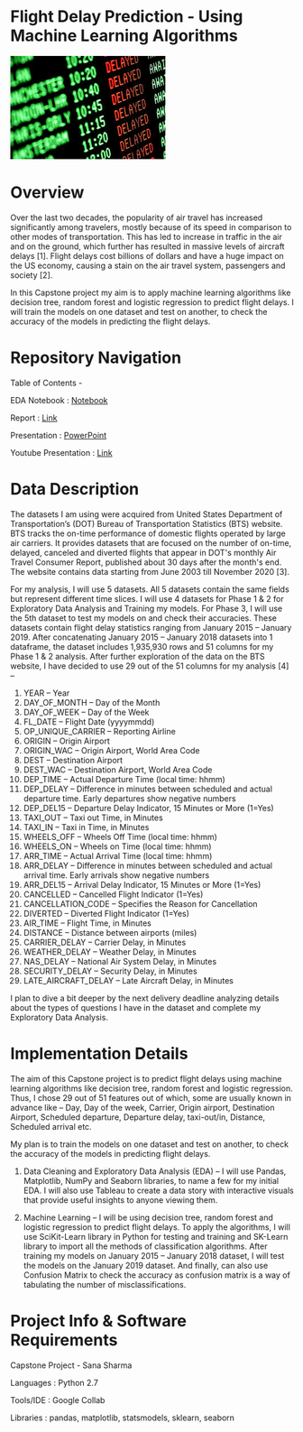# Flight Delay Prediction - Using Machine Learning Algorithms 
![Delays](Pictures/delayed.jpeg)

# Overview 
Over the last two decades, the popularity of air travel has increased significantly among travelers, mostly because of its speed in comparison to other modes of transportation. This has led to increase in traffic in the air and on the ground, which further has resulted in massive levels of aircraft delays [1]. Flight delays cost billions of dollars and have a huge impact on the US economy, causing a stain on the air travel system, passengers and society [2]. 

In this Capstone project my aim is to apply machine learning algorithms like decision tree, random forest and logistic regression to predict flight delays. I will train the models on one dataset and test on another, to check the accuracy of the models in predicting the flight delays. 

# Repository Navigation 

Table of Contents -

EDA Notebook               : [Notebook](Notebook/eda_phase1.ipynb)

Report       : [Link](https://github.com/sanashar/breast_power_project1/tree/main/reports)

Presentation       : [PowerPoint](https://github.com/sanashar/breast_power_project1/tree/main/presentation)

Youtube Presentation       : [Link](https://youtu.be/kNzVvZ2gWks)

# Data Description

The datasets I am using were acquired from United States Department of Transportation’s (DOT) Bureau of Transportation Statistics (BTS) website. BTS tracks the on-time performance of domestic flights operated by large air carriers. It provides datasets that are focused on the number of on-time, delayed, canceled and diverted flights that appear in DOT's monthly Air Travel Consumer Report, published about 30 days after the month's end. The website contains data starting from June 2003 till November 2020 [3]. 

For my analysis, I will use 5 datasets. All 5 datasets contain the same fields but represent different time slices. I will use 4 datasets for Phase 1 & 2 for Exploratory Data Analysis and Training my models. For Phase 3, I will use the 5th dataset to test my models on and check their accuracies. These datasets contain flight delay statistics ranging from January 2015 – January 2019. After concatenating January 2015 – January 2018 datasets into 1 dataframe, the dataset includes 1,935,930 rows and 51 columns for my Phase 1 & 2 analysis. After further exploration of the data on the BTS website, I have decided to use 29 out of the 51 columns for my analysis [4] –

1.	YEAR – Year                 
2.	DAY_OF_MONTH – Day of the Month
3.	DAY_OF_WEEK – Day of the Week         
4.	FL_DATE – Flight Date (yyyymmdd)            
5.	OP_UNIQUE_CARRIER – Reporting Airline
6.	ORIGIN – Origin Airport             
7.	ORIGIN_WAC – Origin Airport, World Area Code                   
8.	DEST – Destination Airport                        
9.	DEST_WAC – Destination Airport, World Area Code                   
10.	DEP_TIME – Actual Departure Time (local time: hhmm)                              
11.	DEP_DELAY – Difference in minutes between scheduled and actual departure time. Early departures show negative numbers 
12.	DEP_DEL15 – Departure Delay Indicator, 15 Minutes or More (1=Yes)
13.	TAXI_OUT – Taxi out Time, in Minutes           
14.	TAXI_IN – Taxi in Time, in Minutes         
15.	WHEELS_OFF – Wheels Off Time (local time: hhmm)
16.	WHEELS_ON – Wheels on Time (local time: hhmm)       
17.	ARR_TIME – Actual Arrival Time (local time: hhmm)                  
18.	ARR_DELAY – Difference in minutes between scheduled and actual arrival time. Early arrivals show negative numbers
19.	ARR_DEL15 – Arrival Delay Indicator, 15 Minutes or More (1=Yes)
20.	CANCELLED – Cancelled Flight Indicator (1=Yes)    
21.	CANCELLATION_CODE – Specifies the Reason for Cancellation
22.	DIVERTED – Diverted Flight Indicator (1=Yes)     
23.	AIR_TIME – Flight Time, in Minutes       
24.	DISTANCE – Distance between airports (miles)           
25.	CARRIER_DELAY – Carrier Delay, in Minutes  
26.	WEATHER_DELAY – Weather Delay, in Minutes
27.	NAS_DELAY – National Air System Delay, in Minutes         
28.	SECURITY_DELAY – Security Delay, in Minutes   
29.	LATE_AIRCRAFT_DELAY – Late Aircraft Delay, in Minutes

I plan to dive a bit deeper by the next delivery deadline analyzing details about the types of questions I have in the dataset and complete my Exploratory Data Analysis.

# Implementation Details
The aim of this Capstone project is to predict flight delays using machine learning algorithms like decision tree, random forest and logistic regression. Thus, I chose 29 out of 51 features out of which, some are usually known in advance like – Day, Day of the week, Carrier, Origin airport, Destination Airport, Scheduled departure, Departure delay, taxi-out/in, Distance, Scheduled arrival etc.
 
My plan is to train the models on one dataset and test on another, to check the accuracy of the models in predicting flight delays. 

1. Data Cleaning and Exploratory Data Analysis (EDA) –
I will use Pandas, Matplotlib, NumPy and Seaborn libraries, to name a few for my initial EDA. I will also use Tableau to create a data story with interactive visuals that provide useful insights to anyone viewing them.

2. Machine Learning – 
I will be using decision tree, random forest and logistic regression to predict flight delays. To apply the algorithms, I will use SciKit-Learn library in Python for testing and training and SK-Learn library to import all the methods of classification algorithms. After training my models on January 2015 – January 2018 dataset, I will test the models on the January 2019 dataset. And finally, can also use Confusion Matrix to check the accuracy as confusion matrix is a way of tabulating the number of misclassifications.

# Project Info & Software Requirements
Capstone Project - Sana Sharma

Languages    : Python 2.7

Tools/IDE    : Google Collab

Libraries    : pandas, matplotlib, statsmodels, sklearn, seaborn
